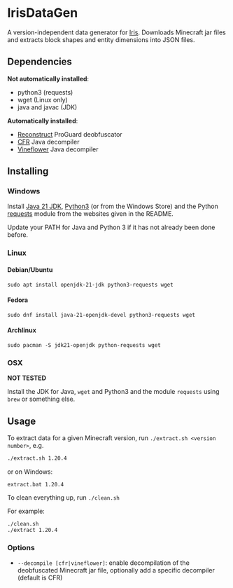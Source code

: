 # IrisDataGen

A version-independent data generator for [Iris](https://github.com/Aeldrion/Iris). Downloads Minecraft jar files and extracts block shapes and entity dimensions into JSON files.

## Dependencies

**Not automatically installed**:
- python3 (requests)
- wget (Linux only)
- java and javac (JDK)

**Automatically installed**:
- [Reconstruct](https://github.com/LXGaming/Reconstruct) ProGuard deobfuscator
- [CFR](https://github.com/leibnitz27/cfr) Java decompiler
- [Vineflower](https://github.com/Vineflower/vineflower) Java decompiler

## Installing

### Windows

Install [Java 21 JDK](https://download.oracle.com/java/21/latest/jdk-21_windows-x64_bin.exe), [Python3](https://www.python.org/downloads/windows/) (or from the Windows Store) and the Python [requests](https://requests.readthedocs.io/en/latest/user/install/#install) module from the websites given in the README.

Update your PATH for Java and Python 3 if it has not already been done before.

### Linux

#### Debian/Ubuntu

```
sudo apt install openjdk-21-jdk python3-requests wget
```

#### Fedora

```
sudo dnf install java-21-openjdk-devel python3-requests wget
```

#### Archlinux

```
sudo pacman -S jdk21-openjdk python-requests wget
```

### OSX

**NOT TESTED**

Install the JDK for Java, `wget` and Python3 and the module `requests` using `brew` or something else.


## Usage

To extract data for a given Minecraft version, run `./extract.sh <version number>`, e.g.
```sh
./extract.sh 1.20.4
```
or on Windows:
```batch
extract.bat 1.20.4
```

To clean everything up, run `./clean.sh`

For example:
```
./clean.sh
./extract 1.20.4
```

### Options

- `--decompile [cfr|vineflower]`: enable decompilation of the deobfuscated Minecraft jar file, optionally add a specific decompiler (default is CFR)

